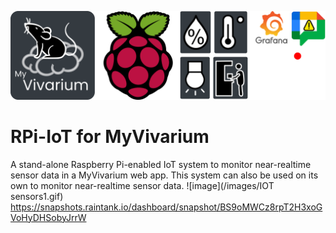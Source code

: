 ![Logo](https://github.com/myvivarium/RPi-IoT/blob/main/images/IoT_graphical_abstract-mod.webp)

# RPi-IoT for MyVivarium

A stand-alone Raspberry Pi-enabled IoT system to monitor near-realtime sensor data in a MyVivarium web app. This system can also be used on its own to monitor near-realtime sensor data.
![image](/images/IOT sensors1.gif)
https://snapshots.raintank.io/dashboard/snapshot/BS9oMWCz8rpT2H3xoGVoHyDHSobyJrrW
